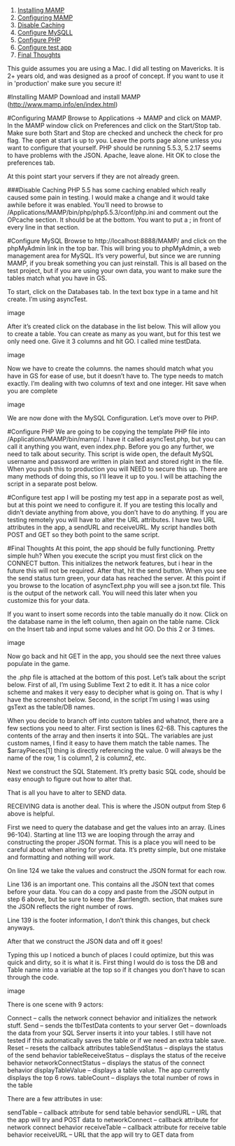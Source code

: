 1. [Installing MAMP](#installing-mamp)
2. [Configuring MAMP](#configuring-mamp)
  1. [Disable Caching](#disable-caching)
3. [Configure MySQLL](#configure-mysql)
4. [Configure PHP](#configure-php)
5. [Configure test app](#configure-test-app)
6. [Final Thoughts](#final-thoughts)

This guide assumes you are using a Mac. I did all testing on Mavericks. It is 2+ years old, and was designed as a proof of concept. If you want to use it in 'production' make sure you secure it!

#Installing MAMP
Download and install MAMP (http://www.mamp.info/en/index.html)

#Configuring MAMP
Browse to Applications -> MAMP and click on MAMP. In the MAMP window click on Preferences and click on the Start/Stop tab. Make sure both Start and Stop are checked and uncheck the check for pro flag. The open at start is up to you. Leave the ports page alone unless you want to configure that yourself. PHP should be running 5.5.3, 5.2.17 seems to have problems with the JSON. Apache, leave alone. Hit OK to close the preferences tab.

At this point start your servers if they are not already green.

###Disable Caching
PHP 5.5 has some caching enabled which really caused some pain in testing. I would make a change and it would take awhile before it was enabled. You’ll need to browse to /Applications/MAMP/bin/php/php5.5.3/conf/php.ini and comment out the OPcache section. It should be at the bottom. You want to put a ; in front of every line in that section.

#Configure MySQL
Browse to http://localhost:8888/MAMP/ and click on the phpMyAdmin link in the top bar. This will bring you to phpMyAdmin, a web management area for MySQL. It’s very powerful, but since we are running MAMP, if you break something you can just reinstall. This is all based on the test project, but if you are using your own data, you want to make sure the tables match what you have in GS.

To start, click on the Databases tab. In the text box type in a tame and hit create. I’m using asyncTest.

image

After it’s created click on the database in the list below. This will allow you to create a table. You can create as many as you want, but for this test we only need one. Give it 3 columns and hit GO. I called mine testData.

image

Now we have to create the columns. the names should match what you have in GS for ease of use, but it doesn’t have to. The type needs to match exactly. I’m dealing with two columns of text and one integer. Hit save when you are complete

image

We are now done with the MySQL Configuration. Let’s move over to PHP.

#Configure PHP
We are going to be copying the template PHP file into /Applications/MAMP/bin/mamp/. I have it called asyncTest.php, but you can call it anything you want, even index.php. Before you go any further, we need to talk about security. This script is wide open, the default MySQL username and password are written in plain text and stored right in the file. When you push this to production you will NEED to secure this up. There are many methods of doing this, so I’ll leave it up to you. I will be attaching the script in a separate post below.

#Configure test app
I will be posting my test app in a separate post as well, but at this point we need to configure it. If you are testing this locally and didn’t deviate anything from above, you don’t have to do anything. If you are testing remotely you will have to alter the URL attributes. I have two URL attributes in the app, a sendURL and receiveURL. My script handles both POST and GET so they both point to the same script.

#Final Thoughts
At this point, the app should be fully functioning. Pretty simple huh? When you execute the script you must first click on the CONNECT button. This initializes the network features, but i hear in the future this will not be required. After that, hit the send button. When you see the send status turn green, your data has reached the server. At this point if you browse to the location of asyncText.php you will see a json.txt file. This is the output of the network call. You will need this later when you customize this for your data.

If you want to insert some records into the table manually do it now. Click on the database name in the left column, then again on the table name. Click on the Insert tab and input some values and hit GO. Do this 2 or 3 times.

image

Now go back and hit GET in the app, you should see the next three values populate in the game.

the .php file is attached at the bottom of this post. Let’s talk about the script below. First of all, I’m using Sublime Text 2 to edit it. It has a nice color scheme and makes it very easy to decipher what is going on. That is why I have the screenshot below. Second, in the script I’m using I was using gsText as the table/DB names.

When you decide to branch off into custom tables and whatnot, there are a few sections you need to alter. First section is lines 62-68. This captures the contents of the array and then inserts it into SQL. The variables are just custom names, I find it easy to have them match the table names. The $arrayPieces[1] thing is directly referencing the value. 0 will always be the name of the row, 1 is column1, 2 is column2, etc.

Next we construct the SQL Statement. It’s pretty basic SQL code, should be easy enough to figure out how to alter that.

That is all you have to alter to SEND data.

RECEIVING data is another deal. This is where the JSON output from Step 6 above is helpful.

First we need to query the database and get the values into an array. (Lines 96-104). Starting at line 113 we are looping through the array and constructing the proper JSON format. This is a place you will need to be careful about when altering for your data. It’s pretty simple, but one mistake and formatting and nothing will work.

On line 124 we take the values and construct the JSON format for each row.

Line 136 is an important one. This contains all the JSON text that comes before your data. You can do a copy and paste from the JSON output in step 6 above, but be sure to keep the .$arrlength. section, that makes sure the JSON reflects the right number of rows.

Line 139 is the footer information, I don’t think this changes, but check anyways.

After that we construct the JSON data and off it goes!

Typing this up I noticed a bunch of places I could optimize, but this was quick and dirty, so it is what it is. First thing I would do is toss the DB and Table name into a variable at the top so if it changes you don’t have to scan through the code.

image

There is one scene with 9 actors:

Connect – calls the network connect behavior and initializes the network stuff.
Send – sends the tblTestData contents to your server
Get – downloads the data from your SQL Server inserts it into your tables. I still have not tested if this automatically saves the table or if we need an extra table save.
Reset – resets the callback attributes
tableSendStatus – displays the status of the send behavior
tableReceiveStatus – displays the status of the receive behavior
networkConnectStatus – displays the status of the connect behavior
displayTableValue – displays a table value. The app currently displays the top 6 rows.
tableCount – displays the total number of rows in the table

There are a few attributes in use:

sendTable – callback attribute for send table behavior
sendURL – URL that the app will try and POST data to
networkConnect – callback attribute for network connect behavior
receiveTable – callback attribute for receive table behavior
receiveURL – URL that the app will try to GET data from
